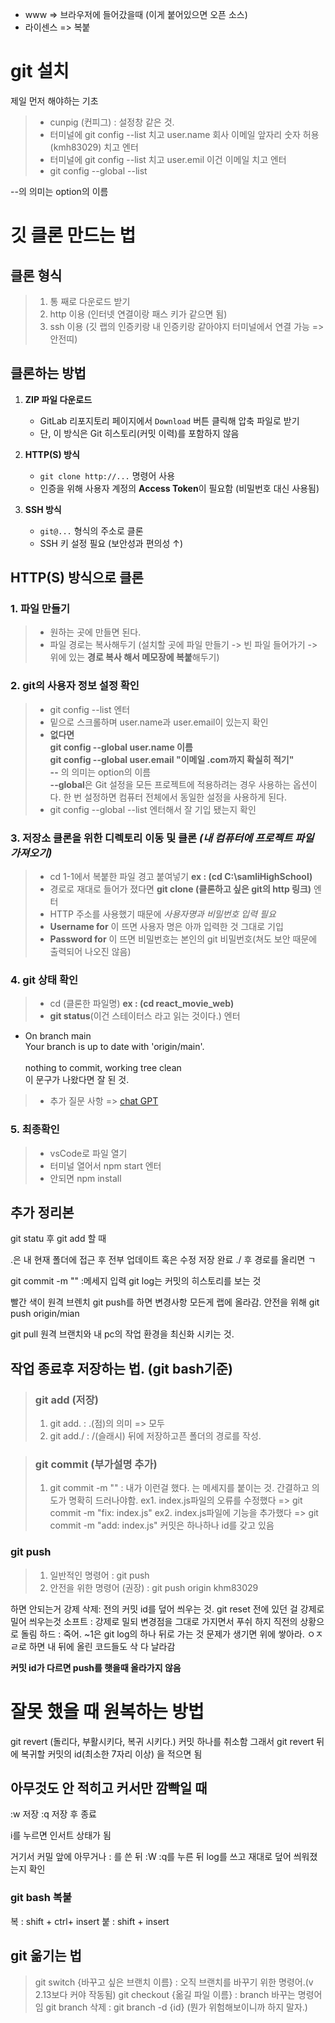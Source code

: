 - www => 브라우저에 들어갔을때 (이게 붙어있으면 오픈 소스)
- 라이센스 => 복붙

# git 설치
제일 먼저 해야하는 기초
>- cunpig (컨피그) : 설정창 같은 것. 
>- 터미널에  git config --list 치고 user.name 회사 이메일 앞자리 숫자 허용(kmh83029) 치고 엔터
>- 터미널에  git config --list 치고 user.emil 이건 이메일 치고 엔터
>- git config --global --list

--의 의미는 option의 이름

# 깃 클론 만드는 법
## 클론 형식
>1. 통 째로 다운로드 받기
>2. http 이용 (인터넷 연결이랑 패스 키가 같으면 됨)
>3. ssh 이용 (깃 랩의 인증키랑 내 인증키랑 같아야지 터미널에서 연결 가능 => 안전띠)


## 클론하는 방법
1. **ZIP 파일 다운로드**
   - GitLab 리포지토리 페이지에서 `Download` 버튼 클릭해 압축 파일로 받기
   - 단, 이 방식은 Git 히스토리(커밋 이력)를 포함하지 않음

2. **HTTP(S) 방식** 
   - `git clone http://...` 명령어 사용
   - 인증을 위해 사용자 계정의 **Access Token**이 필요함 (비밀번호 대신 사용됨)

3. **SSH 방식**
   - `git@...` 형식의 주소로 클론
   - SSH 키 설정 필요 (보안성과 편의성 ↑)


## **HTTP(S) 방식**으로 클론
### 1. 파일 만들기
  >- 원하는 곳에 만들면 된다.
  >- 파일 경로는 복사해두기 (설치할 곳에 파일 만들기 -> 빈 파일 들어가기 -> 위에 있는 **경로 복사 해서 메모장에 복붙**해두기)
### 2. git의 사용자 정보 설정 확인
  >- git config --list 엔터
  >- 밑으로 스크롤하며 user.name과 user.email이 있는지 확인
  >- **없다면** <br>
  **git config --global user.name 이름**<br>
  **git config --global user.email "이메일 .com까지 확실히 적기"**<br>
  **--** 의 의미는 option의 이름 <br>
  **--global**은 Git 설정을 모든 프로젝트에 적용하려는 경우 사용하는 옵션이다. 한 번 설정하면 컴퓨터 전체에서 동일한 설정을 사용하게 된다.
  >- git config --global --list 엔터해서 잘 기입 됐는지 확인
### 3. 저장소 클론을 위한 디렉토리 이동 및 클론 *(내 컴퓨터에 프로젝트 파일 가져오기)*
  >- cd 1-1에서 복붙한 파일 경고 붙여넣기 **ex : (cd C:\samliHighSchool)**
  >- 경로로 재대로 들어가 졌다면 **git clone (클론하고 싶은 git의 http 링크)** 엔터
  >- HTTP 주소를 사용했기 때문에 *사용자명과 비밀번호 입력 필요*
  >- **Username for** 이 뜨면 사용자 명은 아까 입력한 것 그대로 기입
  >- **Password for** 이 뜨면 비밀번호는 본인의 git 비밀번호(쳐도 보안 때문에 출력되어 나오진 않음)
### 4. git 상태 확인
  >- cd (클론한 파일명) **ex : (cd react_movie_web)**
  >- **git status**(이건 스테이터스 라고  읽는 것이다.) 엔터
  - On branch main<br>Your branch is up to date with 'origin/main'.<br><br>nothing to commit, working tree clean <br> 이 문구가 나왔다면 잘 된 것.
  >-  추가 질문 사항 => [chat GPT](https://chatgpt.com/)

### 5. 최종확인
>- vsCode로 파일 열기
>- 터미널 열어서 npm start 엔터
>- 안되면 npm install


## 추가 정리본
git statu 후
git add 할 때 

.은 내 현재 폴더에 접근 후 전부 업데이트 혹은 수정 저장 완료
./ 후 경로를 올리면 ㄱ

git commit -m "" :메세지 입력
git log는 커밋의 히스토리를 보는 것

빨간 색이 원격 브렌치
git push를 하면 변경사항 모든게 랩에 올라감.
안전을 위해 git push origin/mian

git pull 원격 브랜치와 내 pc의 작업 환경을 최신화 시키는 것.

## 작업 종료후 저장하는 법. (git bash기준)
>### git add (저장)
>1. git add. : .(점)의 의미 => 모두
>2. git add./ : /(슬래시) 뒤에 저장하고픈 폴더의 경로를 작성.

>### git commit (부가설명 추가)
>1. git commit -m "" : 내가 이런걸 했다. 는 메세지를 붙이는 것. 간결하고 의도가 명확히 드러나야함.
> ex1. index.js파일의 오류를 수정했다 => git commit -m "fix: index.js"
> ex2. index.js파일에 기능을 추가했다 => git commit -m "add: index.js"
커밋은 하나하나 id를 갖고 있음
### git push
>1. 일반적인 명령어 : git push
>2. 안전을 위한 명령어 (권장) : git push origin khm83029


하면 안되는거
  강제 삭제: 전의 커밋 id를 덮어 씌우는 것.
  git reset 전에 있던 걸 강제로 밀어 씌우는것
  소프트 : 강제로 밀되 변경점을 그대로 가지면서 푸쉬 하지 직전의 상황으로 돌림
  하드 : 죽어.
  ~1은 git log의 하나 뒤로 가는 것
  문제가 생기면 위에 쌓아라. ㅇㅈㄹ로 하면 내 뒤에 올린 코드들도 삭 다 날라감

**커밋 id가 다르면 push를 햇을때 올라가지 않음**


# 잘못 했을 때 원복하는 방법
git revert (돌리다, 부활시키다, 복귀 시키다.) 커밋 하나를 취소함
그래서 git revert 뒤에 복귀할 커밋의 id(최소한 7자리 이상) 을 적으면 됨

## 아무것도 안 적히고 커서만 깜빡일 때
:w 저장
:q 저장 후 종료

i를 누르면 인서트 상태가 됨

거기서 커밀 앞에 아무거나 : 를 쓴 뒤 :W :q를 누른 뒤 log를 쓰고 재대로 덮어 씌워졌는지 확인



### git bash 복붙
복 : shift + ctrl+ insert
붙 : shift + insert


## git 옮기는 법
> git switch {바꾸고 싶은 브랜치 이름} : 오직 브랜치를 바꾸기 위한 명령어.(v 2.13보다 커야 작동됨)
> git checkout {옮길 파일 이름} : branch 바꾸는 명령어임 
> git branch 삭제 : git branch -d {id} (뭔가 위험해보이니까 하지 말자.)
